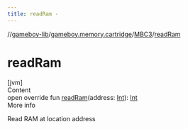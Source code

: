 ```yaml
---
title: readRam -
---
```

//[gameboy-lib](../../index.md)/[gameboy.memory.cartridge](../index.md)/[MBC3](index.md)/[readRam](read-ram.md)



# readRam  
[jvm]  
Content  
open override fun [readRam](read-ram.md)(address: [Int](https://kotlinlang.org/api/latest/jvm/stdlib/kotlin/-int/index.html)): [Int](https://kotlinlang.org/api/latest/jvm/stdlib/kotlin/-int/index.html)  
More info  


Read RAM at location address

  



